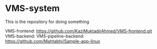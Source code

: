 # VMS-system
This is the repository for doing something


VMS-frontend: https://github.com/KaziMuktadirAhmed/VMS-frontend.git
VMS-backend: 
VMS-pipeline-backend: https://github.com/Mahtabhj/Sample-app-linux
